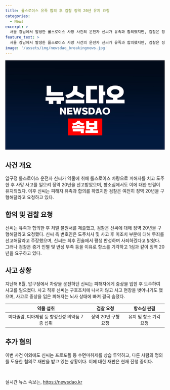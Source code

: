 ```yaml
---
title: 롤스로이스 유족 합의 후 검찰 징역 20년 유지 요청
categories:
  - News
excerpt: >
  서울 강남에서 발생한 롤스로이스 사망 사건의 운전자 신씨가 유족과 합의했지만, 검찰은 징역 20년을 요청했다. 신씨는 항소심에서 무죄를 주장하지만, 검찰은 증거 인멸과 변명의 부족을 지적했다. 사고 당시 약물을 복용한 것으로 조사되었고, 피해자는 사고 후 고통을 겪다가 사망했다. 신씨는 다른 혐의로도 재판을 받고 있는 상황이며, 항소심 선고기일은 오는 26일이다.
feature_text: >
  서울 강남에서 발생한 롤스로이스 사망 사건의 운전자 신씨가 유족과 합의했지만, 검찰은 징역 20년을 요청했다. 신씨는 항소심에서 무죄를 주장하지만, 검찰은 증거 인멸과 변명의 부족을 지적했다. 사고 당시 약물을 복용한 것으로 조사되었고, 피해자는 사고 후 고통을 겪다가 사망했다. 신씨는 다른 혐의로도 재판을 받고 있는 상황이며, 항소심 선고기일은 오는 26일이다.
image: '/assets/img/newsdao_breakingnews.jpg'
---
```


<p><img src="/assets/img/newsdao_breakingnews.jpg" alt="pcversion 속보" /></p>

<h2 data-ke-size="size26">사건 개요</h2>

<p data-ke-size="size16">압구정 롤스로이스 운전자 신씨가 약물에 취해 롤스로이스 차량으로 피해자를 치고 도주한 후 사망 사고를 일으켜 징역 20년을 선고받았으며, 항소심에서도 이에 대한 판결이 유지되었다. 이후 신씨는 피해자 유족과 합의를 하였지만 검찰은 여전히 징역 20년을 구형해달라고 요청하고 있다.</p>

<h2 data-ke-size="size26">합의 및 검찰 요청</h2>

<p data-ke-size="size16">신씨는 유족과 합의한 후 처벌 불원서를 제출했고, 검찰은 신씨에 대해 징역 20년을 구형해달라고 요청했다. 신씨 측 변호인은 도주치사 및 사고 후 미조치 부분에 대해 무죄를 선고해달라고 주장했으며, 신씨는 최후 진술에서 평생 반성하며 사죄하겠다고 밝혔다. 그러나 검찰은 증거 인멸 및 반성 부족 등을 이유로 항소를 기각하고 1심과 같이 징역 20년을 요구하고 있다.</p>

<h2 data-ke-size="size26">사고 상황</h2>

<p data-ke-size="size16">지난해 8월, 압구정에서 차량을 운전하던 신씨는 피해자에게 중상을 입힌 후 도주하여 사고를 일으켰다. 사고 직후 신씨는 구호조치에 나서지 않고 사고 현장을 벗어나기도 했으며, 사고로 중상을 입은 피해자는 뇌사 상태에 빠져 결국 숨졌다.</p>

<table>
    <thead>
        <tr>
            <th style="text-align: center;">약물 섭취</th>
            <th style="text-align: center;">검찰 요청</th>
            <th style="text-align: center;">항소심 판결</th>
        </tr>
    </thead>
    <tbody>
        <tr>
            <td style="text-align: center;">미다졸람, 디아제팜 등 향정신성 의약품 7종 섭취</td>
            <td style="text-align: center;">징역 20년 구형 요청</td>
            <td style="text-align: center;">유지 및 항소 기각 요청</td>
        </tr>
    </tbody>
</table>

<h2 data-ke-size="size26">추가 혐의</h2>

<p data-ke-size="size16">이번 사건 이외에도 신씨는 프로포폴 등 수면마취제를 상습 투약하고, 다른 사람의 명의를 도용한 혐의로 재판을 받고 있는 상황이다. 이에 대한 재판은 현재 진행 중이다.</p>

<p data-ke-size="size16">&nbsp;</p>
실시간 뉴스 속보는, <a href="https://newsdao.kr" rel="dofollow">https://newsdao.kr</a>


